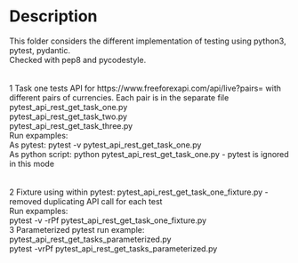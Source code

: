 <h1>Description</h1>
This folder considers the different implementation of testing using python3, pytest, pydantic. </br>
Checked with pep8 and pycodestyle.</br>
</br>
</br>
1 Task one tests API for https://www.freeforexapi.com/api/live?pairs= with different pairs of currencies. Each pair is in the separate file</br>
pytest_api_rest_get_task_one.py</br>
pytest_api_rest_get_task_two.py</br>
pytest_api_rest_get_task_three.py</br>
Run expamples:</br>
As pytest: pytest -v pytest_api_rest_get_task_one.py</br>
As python script: python pytest_api_rest_get_task_one.py - pytest is ignored in this mode</br>
</br>
</br>
2 Fixture using within pytest: pytest_api_rest_get_task_one_fixture.py - removed duplicating API call for each test</br>
Run expamples:</br>
pytest -v -rPf pytest_api_rest_get_task_one_fixture.py
</br>
3 Parameterized pytest run example:</br>
pytest_api_rest_get_tasks_parameterized.py</br>
pytest -vrPf pytest_api_rest_get_tasks_parameterized.py</br>
